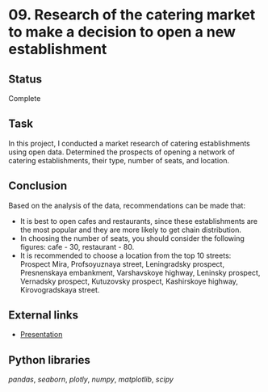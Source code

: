 # 09. Research of the catering market to make a decision to open a new establishment

## Status
Complete

## Task

In this project, I conducted a market research of catering establishments using open data. Determined the prospects of opening a network of catering establishments, their type, number of seats, and location.  

## Conclusion

Based on the analysis of the data, recommendations can be made that:
- It is best to open cafes and restaurants, since these establishments are the most popular and they are more likely to get chain distribution.
- In choosing the number of seats, you should consider the following figures: cafe - 30, restaurant - 80.
- It is recommended to choose a location from the top 10 streets: Prospect Mira, Profsoyuznaya street, Leningradsky prospect, Presnenskaya embankment, Varshavskoye highway, Leninsky prospect, Vernadsky prospect, Kutuzovsky prospect, Kashirskoye highway, Kirovogradskaya street.

## External links
- [Presentation](https://drive.google.com/file/d/1gjUWexPUvnh2Zp0Lhm-708OORfNjGRB6/view?usp=sharing)

## Python libraries
*pandas*, *seaborn*, *plotly*, *numpy*, *matplotlib*, *scipy*
